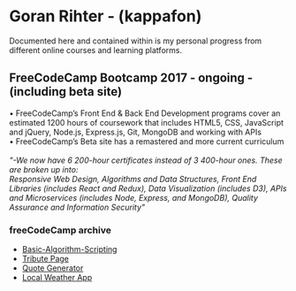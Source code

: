
# Goran Rihter - (kappafon)

Documented here and contained within is my personal progress from different online courses and learning platforms.

## FreeCodeCamp Bootcamp 2017 - ongoing - (including beta site)

• FreeCodeCamp’s Front End & Back End Development programs cover an estimated 1200 hours of coursework that includes HTML5, CSS, JavaScript and jQuery, Node.js, Express.js, Git, MongoDB and working with APIs <br />
• FreeCodeCamp’s Beta site has a remastered and more current curriculum <br /><br />
_"-We now have 6 200-hour certificates instead of 3 400-hour ones. These are broken up into: <br />
      Responsive Web Design, Algorithms and Data Structures, Front End Libraries (includes React and Redux), Data Visualization (includes D3), APIs and Microservices (includes Node, Express, and MongoDB), Quality Assurance and Information Security"_

### freeCodeCamp archive 
- [Basic-Algorithm-Scripting](https://github.com/kappafon/kappafon.github.io/tree/master/Basic-Algorithm-Scripting)
- [Tribute Page](https://kappafon.github.io/tribute-page/index.html)
- [Quote Generator](https://kappafon.github.io/quote-generator/index.html)
- [Local Weather App](https://kappafon.github.io/local-weather/index.html)
